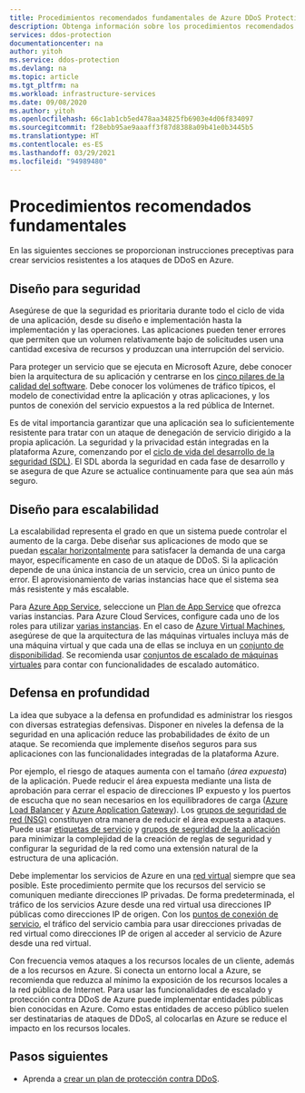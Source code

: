 ```yaml
---
title: Procedimientos recomendados fundamentales de Azure DDoS Protection
description: Obtenga información sobre los procedimientos recomendados de seguridad con DDoS Protection.
services: ddos-protection
documentationcenter: na
author: yitoh
ms.service: ddos-protection
ms.devlang: na
ms.topic: article
ms.tgt_pltfrm: na
ms.workload: infrastructure-services
ms.date: 09/08/2020
ms.author: yitoh
ms.openlocfilehash: 66c1ab1cb5ed478aa34825fb6903e4d06f834097
ms.sourcegitcommit: f28ebb95ae9aaaff3f87d8388a09b41e0b3445b5
ms.translationtype: HT
ms.contentlocale: es-ES
ms.lasthandoff: 03/29/2021
ms.locfileid: "94989480"
---
```

# <a name="fundamental-best-practices"></a>Procedimientos recomendados fundamentales

En las siguientes secciones se proporcionan instrucciones preceptivas para crear servicios resistentes a los ataques de DDoS en Azure.

## <a name="design-for-security"></a>Diseño para seguridad

Asegúrese de que la seguridad es prioritaria durante todo el ciclo de vida de una aplicación, desde su diseño e implementación hasta la implementación y las operaciones. Las aplicaciones pueden tener errores que permiten que un volumen relativamente bajo de solicitudes usen una cantidad excesiva de recursos y produzcan una interrupción del servicio. 

Para proteger un servicio que se ejecuta en Microsoft Azure, debe conocer bien la arquitectura de su aplicación y centrarse en los [cinco pilares de la calidad del software](/azure/architecture/guide/pillars).
Debe conocer los volúmenes de tráfico típicos, el modelo de conectividad entre la aplicación y otras aplicaciones, y los puntos de conexión del servicio expuestos a la red pública de Internet.

Es de vital importancia garantizar que una aplicación sea lo suficientemente resistente para tratar con un ataque de denegación de servicio dirigido a la propia aplicación. La seguridad y la privacidad están integradas en la plataforma Azure, comenzando por el [ciclo de vida del desarrollo de la seguridad (SDL)](https://www.microsoft.com/sdl/default.aspx). El SDL aborda la seguridad en cada fase de desarrollo y se asegura de que Azure se actualice continuamente para que sea aún más seguro.

## <a name="design-for-scalability"></a>Diseño para escalabilidad

La escalabilidad representa el grado en que un sistema puede controlar el aumento de la carga. Debe diseñar sus aplicaciones de modo que se puedan [escalar horizontalmente](/azure/architecture/guide/design-principles/scale-out) para satisfacer la demanda de una carga mayor, específicamente en caso de un ataque de DDoS. Si la aplicación depende de una única instancia de un servicio, crea un único punto de error. El aprovisionamiento de varias instancias hace que el sistema sea más resistente y más escalable.

Para [Azure App Service](../app-service/overview.md), seleccione un [Plan de App Service](../app-service/overview-hosting-plans.md) que ofrezca varias instancias. Para Azure Cloud Services, configure cada uno de los roles para utilizar [varias instancias](../cloud-services/cloud-services-choose-me.md). En el caso de [Azure Virtual Machines](../virtual-machines/index.yml), asegúrese de que la arquitectura de las máquinas virtuales incluya más de una máquina virtual y que cada una de ellas se incluya en un [conjunto de disponibilidad](../virtual-machines/windows/tutorial-availability-sets.md). Se recomienda usar [conjuntos de escalado de máquinas virtuales](../virtual-machine-scale-sets/overview.md) para contar con funcionalidades de escalado automático.

## <a name="defense-in-depth"></a>Defensa en profundidad

La idea que subyace a la defensa en profundidad es administrar los riesgos con diversas estrategias defensivas. Disponer en niveles la defensa de la seguridad en una aplicación reduce las probabilidades de éxito de un ataque. Se recomienda que implemente diseños seguros para sus aplicaciones con las funcionalidades integradas de la plataforma Azure.

Por ejemplo, el riesgo de ataques aumenta con el tamaño (*área expuesta*) de la aplicación. Puede reducir el área expuesta mediante una lista de aprobación para cerrar el espacio de direcciones IP expuesto y los puertos de escucha que no sean necesarios en los equilibradores de carga ([Azure Load Balancer](../load-balancer/quickstart-load-balancer-standard-public-portal.md) y [Azure Application Gateway](../application-gateway/application-gateway-create-probe-portal.md)). Los [grupos de seguridad de red (NSG)](../virtual-network/network-security-groups-overview.md) constituyen otra manera de reducir el área expuesta a ataques.
Puede usar [etiquetas de servicio](../virtual-network/network-security-groups-overview.md#service-tags) y [grupos de seguridad de la aplicación](../virtual-network/network-security-groups-overview.md#application-security-groups) para minimizar la complejidad de la creación de reglas de seguridad y configurar la seguridad de la red como una extensión natural de la estructura de una aplicación.

Debe implementar los servicios de Azure en una [red virtual](../virtual-network/virtual-networks-overview.md) siempre que sea posible. Este procedimiento permite que los recursos del servicio se comuniquen mediante direcciones IP privadas. De forma predeterminada, el tráfico de los servicios Azure desde una red virtual usa direcciones IP públicas como direcciones IP de origen. Con los [puntos de conexión de servicio](../virtual-network/virtual-network-service-endpoints-overview.md), el tráfico del servicio cambia para usar direcciones privadas de red virtual como direcciones IP de origen al acceder al servicio de Azure desde una red virtual.

Con frecuencia vemos ataques a los recursos locales de un cliente, además de a los recursos en Azure. Si conecta un entorno local a Azure, se recomienda que reduzca al mínimo la exposición de los recursos locales a la red pública de Internet. Para usar las funcionalidades de escalado y protección contra DDoS de Azure puede implementar entidades públicas bien conocidas en Azure. Como estas entidades de acceso público suelen ser destinatarias de ataques de DDoS, al colocarlas en Azure se reduce el impacto en los recursos locales.

## <a name="next-steps"></a>Pasos siguientes

- Aprenda a [crear un plan de protección contra DDoS](manage-ddos-protection.md).